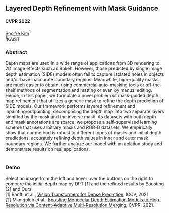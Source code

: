 ## Layered Depth Refinement with Mask Guidance
#### CVPR 2022
[Soo Ye Kim](https://sites.google.com/view/sooyekim)<sup>1</sup>  
<sup>1</sup>KAIST

### Abstract
<div style="text-align: left">
Depth maps are used in a wide range of applications from 3D rendering to 2D image effects such as Bokeh. However, those predicted by single image depth estimation (SIDE) models often fail to capture isolated holes in objects and/or have inaccurate boundary regions. Meanwhile, high-quality masks are much easier to obtain, using commercial auto-masking tools or off-the-shelf methods of segmentation and matting or even by manual editing. Hence, in this paper, we formulate a novel problem of mask-guided depth map refinement that utilizes a generic mask to refine the depth prediction of SIDE models. Our framework performs layered refinement and inpainting/outpainting, decomposing the depth map into two separate layers signified by the mask and the inverse mask. As datasets with both depth and mask annotations are scarce, we propose a self-supervised learning scheme that uses arbitrary masks and RGB-D datasets. We empirically show that our method is robust to different types of masks and initial depth predictions, accurately refining depth values in inner and outer mask boundary regions. We further analyze our model with an ablation study and demonstrate results on real applications.
<br>
<br>
</div>

### Demo
<div style="text-align: left">
Select an image from the left and hover over the buttons on the right to compare the initial depth map by DPT [1] and the refined results by Boosting [2] and Ours.  
<br>
[1] Ranftl et al., <a href="https://github.com/isl-org/DPT">Vision Transformers for Dense Prediction</a>, ICCV, 2021.
<br>
[2] Miangoleh et al., <a href="http://yaksoy.github.io/highresdepth/">Boosting Monocular Depth Estimation Models to High-Resolution via Content-Adaptive Multi-Resolution Merging</a>, CVPR, 2021. 
</div>
